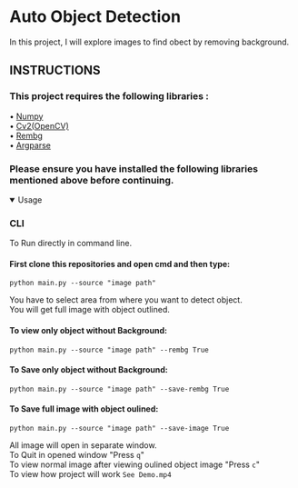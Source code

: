 # Auto Object Detection
In this project, I will explore images to find obect by removing background.

## INSTRUCTIONS
### This project requires the following libraries :
•	[Numpy](https://numpy.org/)<br />
•	[Cv2(OpenCV)](https://docs.opencv.org/4.x/)<br />
• [Rembg](https://github.com/danielgatis/rembg)<br />
• [Argparse](https://docs.python.org/3/library/argparse.html)<br />

### Please ensure you have installed the following libraries mentioned above before continuing.
 
<details open>
<summary>Usage</summary>

### CLI

To Run directly in command line.
#### First clone this repositories and open cmd and then type:
```
python main.py --source "image path"
```

You have to select area from where you want to detect object.<br />
You will get full image with object outlined.

#### To view only object without Background:
```
python main.py --source "image path" --rembg True
```

#### To Save only object without Background:
```
python main.py --source "image path" --save-rembg True
```

#### To Save full image with object oulined:
```
python main.py --source "image path" --save-image True
```
All image will open in separate window.<br />
To Quit in opened window "Press `q`"<br />
To view normal image after viewing oulined object image "Press `c`"<br />
To view how project will work `See Demo.mp4`

</details>
